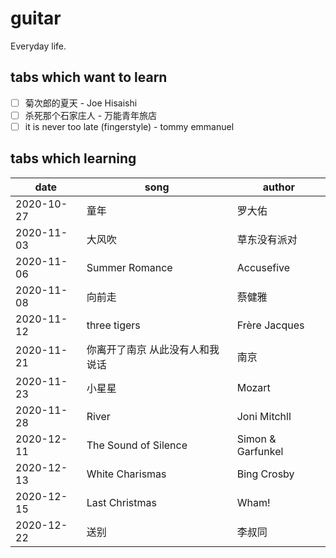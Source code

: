 # guitar

Everyday life.

## tabs which want to learn

- [ ] 菊次郎的夏天 -  Joe Hisaishi
- [ ] 杀死那个石家庄人 - 万能青年旅店
- [ ] it is never too late (fingerstyle) - tommy emmanuel

## tabs which learning

| date      | song                            | author            |
| ---------- | ------------------------------- | ----------------- |
| 2020-10-27 | 童年                            | 罗大佑            |
| 2020-11-03 | 大风吹                          | 草东没有派对      |
| 2020-11-06 | Summer Romance                  | Accusefive        |
| 2020-11-08 | 向前走                          | 蔡健雅            |
| 2020-11-12 | three tigers                     | Frère Jacques     |
| 2020-11-21 | 你离开了南京 从此没有人和我说话 | 南京              |
| 2020-11-23 | 小星星                          | Mozart            |
| 2020-11-28 | River                           | Joni Mitchll      |
| 2020-12-11 | The Sound of Silence            | Simon & Garfunkel |
| 2020-12-13 | White Charismas                 | Bing Crosby       |
| 2020-12-15 | Last Christmas | Wham! |
| 2020-12-22 | 送别 | 李叔同 |
